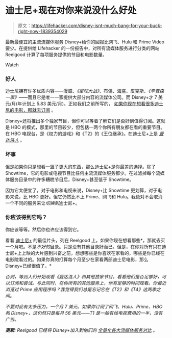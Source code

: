 # 迪士尼+现在对你来说没什么好处

> 原文：<https://lifehacker.com/disney-isnt-much-bang-for-your-buck-right-now-1839354029>

最新最便宜的主流流媒体服务 Disney+给你的回报比网飞、Hulu 和 Prime Video 要少。在提供给 Lifehacker 的一份报告中，对所有流媒体服务进行分类的网站 Reelgood 计算了每项服务提供的节目和电影数量。

Watch

### 好人

迪士尼拥有许多优质内容——漫威、*《星球大战》*、布偶、海盗、皮克斯、*《辛普森一家》*——而且它是唯一一家提供大部分内容的流媒体公司。而 Disney+才 7 美元/月(年计划上 5.83 美元/月)。正如我们之前所写的， [如果你现在想看很多迪士尼的电影，那就去订阅](https://lifehacker.com/how-disney-compares-to-netflix-hulu-and-amazon-prime-1837042032) 。

Disney+还将推出多个独家节目，但你可以等着了解它们是否好到值得订阅。这就是 HBO 的模式，那里的节目较少，但包括一两个你所有朋友都在看的重要节目。在 HBO 电视台，是《权力的游戏》和《T2》的《王位继承》。在迪士尼+上是 [*曼达洛人*](https://io9.gizmodo.com/in-the-first-mandalorian-trailer-a-lone-ranger-survive-1834033005) 。

### 坏事

但是如果你只是想看一篮子更大的东西，那么迪士尼+是你最差的选择。除了 Showtime，它的电影或电视节目比任何主流流媒体服务都少。在过滤掉每个流媒体服务目录中的许多糟糕节目后，Disney+甚至低于 Showtime。

因为它太便宜了，对于电影和电视来说，Disney+比 Showtime 更划算，对于电影来说，比 HBO 更好。但它仍然比不上 Prime、网飞和 Hulu。我绝对不会取消一个不同的服务来让*切换到*迪士尼+。

### 你应该得到它吗？

你应该等等。然后你也许应该得到它。

看看 [迪士尼+](https://reelgood.com/curated/disney-plus-preview-us) 的最佳片头，列在 Reelgood 上。如果你现在想看那些*，那就去买一个月吧。不是*不好的*目录。只是没有其他目录好而已。但是，在你对所有只在迪士尼+上上映的大片感到兴奋之前，想想哪些是你喜欢在家看的，哪些是你已经在电影院看过的。如果你真的打算每个月至少在家看两部迪士尼电影，那么 Disney+已经很值了。*

*否则，等到人们开始观看《曼达洛人》和其他独家节目，看看他们是否足够好，可以订阅和尝试。与此同时，在你所有的其他服务上，你有足够的时间观看。你最近浏览过 Prime 应用程序吗？我觉得我们总是忘记它在《T2》和《T4》这两季之间。*

*不要对此有太多压力。一个月 7 美元。如果你订阅了网飞、Hulu、Prime、HBO 和 Disney+，这仍然只是每月 56 美元——T1 是一般有线电视费用的一半，没有广告。* 

***更新:** Reelgood 已经将 Disney+加入到他们的 [全量化各大流媒体服务对比](https://blog.reelgood.com/streaming-showdown-how-streaming-services-stack-up-when-it-comes-to-content) 。*